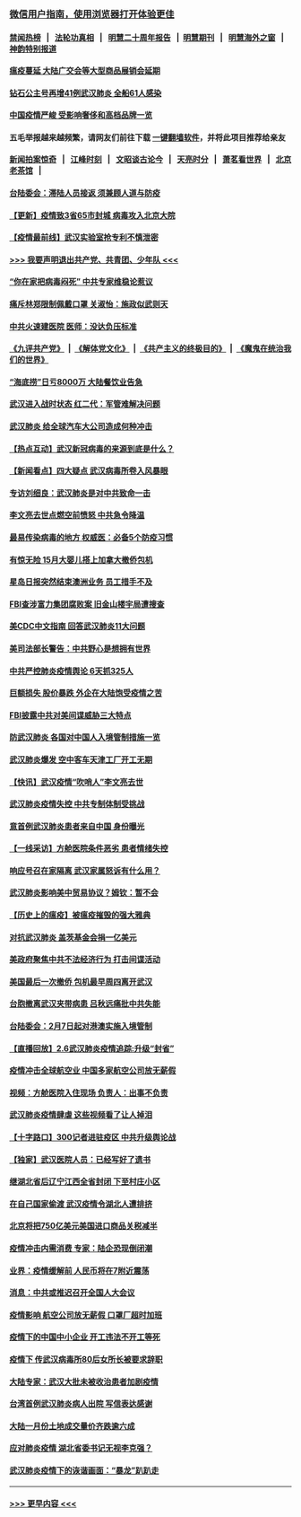 ### [微信用户指南，使用浏览器打开体验更佳](https://github.com/gfw-breaker/banned-news1/blob/master/indexes/wechat-guide.md?t=0)
#### [禁闻热榜](热点新闻.md?t=0)  &nbsp;&nbsp;|&nbsp;&nbsp; [法轮功真相](https://github.com/gfw-breaker/truth/blob/master/README.md?t=0) &nbsp;&nbsp;|&nbsp;&nbsp; [明慧二十周年报告](https://github.com/gfw-breaker/mh-reports/blob/master/README.md?t=0) &nbsp;&nbsp;|&nbsp;&nbsp;[明慧期刊](https://github.com/gfw-breaker/mh-qikan) &nbsp;&nbsp;|&nbsp;&nbsp; [明慧海外之窗](https://github.com/gfw-breaker/mh-news/blob/master/README.md?t=0) &nbsp;&nbsp;|&nbsp;&nbsp; [神韵特别报道](https://github.com/gfw-breaker/mh-news/blob/master/shenyun.md?t=0)
#### [瘟疫蔓延 大陆广交会等大型商品展销会延期](../pages/nsc413/n11850521.md?t=02071133) 
#### [钻石公主号再增41例武汉肺炎 全船61人感染](../pages/nsc413/n11850401.md?t=02071133) 
#### [中国疫情严峻 受影响奢侈和高档品牌一览](../pages/nsc413/n11850319.md?t=02071133) 
#### 五毛举报越来越频繁，请网友们前往下载 [一键翻墙软件](https://github.com/gfw-breaker/ssr-accounts)，并将此项目推荐给亲友
#### [新闻拍案惊奇](https://github.com/gfw-breaker/banned-news1/blob/master/pages/link4.md) &nbsp;&nbsp;|&nbsp;&nbsp; [江峰时刻](https://github.com/gfw-breaker/banned-news1/blob/master/pages/link4.md) &nbsp;&nbsp;|&nbsp;&nbsp; [文昭谈古论今](https://github.com/gfw-breaker/banned-news1/blob/master/pages/link4.md) &nbsp;&nbsp;|&nbsp;&nbsp; [天亮时分](https://github.com/gfw-breaker/banned-news1/blob/master/pages/link4.md) &nbsp;&nbsp;|&nbsp;&nbsp; [萧茗看世界](https://github.com/gfw-breaker/banned-news1/blob/master/pages/link4.md) &nbsp;&nbsp;|&nbsp;&nbsp; [北京老茶馆](https://github.com/gfw-breaker/banned-news1/blob/master/pages/link4.md) &nbsp;&nbsp;|&nbsp;&nbsp; 
#### [台陆委会：滞陆人员接返 须兼顾人道与防疫](../pages/nsc413/n11850414.md?t=02071133) 
#### [【更新】疫情致3省65市封城 病毒攻入北京大院](../pages/nsc413/n11801312.md?t=02071133) 
#### [【疫情最前线】武汉实验室抢专利不慎泄密](../pages/nsc413/n11850310.md?t=02071133) 
#### [>>> 我要声明退出共产党、共青团、少年队 <<<](https://github.com/begood0513/goodnews/blob/master/quit/letter.md) 
#### [“你在家把病毒闷死” 中共专家维稳论惹议](../pages/nsc413/n11850048.md?t=02071133) 
#### [痛斥林郑限制佩戴口罩 关淑怡：施政似武则天](../pages/nsc413/n11849645.md?t=02071133) 
#### [中共火速建医院 医师：没达负压标准](../pages/nsc413/n11848938.md?t=02071133) 
#### [《九评共产党》](https://github.com/begood0513/9ping.md/blob/master/README.md) &nbsp;|&nbsp; [《解体党文化》](../../../../jtdwh.md/blob/master/README.md)  &nbsp;|&nbsp; [《共产主义的终极目的》](../../../../gczydzjmd.md/blob/master/README.md) &nbsp;|&nbsp; [《魔鬼在统治我们的世界》](../../../../mgztzwmdsj.md/blob/master/README.md) 
#### [“海底捞”日亏8000万 大陆餐饮业告急](../pages/nsc413/n11850010.md?t=02071133) 
#### [武汉进入战时状态 红二代：军管难解决问题](../pages/nsc413/n11849976.md?t=02071133) 
#### [武汉肺炎 给全球汽车大公司造成何种冲击](../pages/nsc413/n11850056.md?t=02071133) 
#### [【热点互动】武汉新冠病毒的来源到底是什么？](../pages/nsc413/n11849749.md?t=02071133) 
#### [【新闻看点】四大疑点 武汉病毒所卷入风暴眼](../pages/nsc413/n11849608.md?t=02071133) 
#### [专访刘细良：武汉肺炎是对中共致命一击](../pages/nsc413/n11849934.md?t=02071133) 
#### [李文亮去世点燃空前愤怒 中共急令降温](../pages/nsc413/n11849864.md?t=02071133) 
#### [最易传染病毒的地方 权威医：必备5个防疫习惯](../pages/nsc413/n11849662.md?t=02071133) 
#### [有惊无险 15月大婴儿搭上加拿大撤侨包机](../pages/nsc413/n11849698.md?t=02071133) 
#### [星岛日报突然结束澳洲业务 员工措手不及](../pages/nsc413/n11849722.md?t=02071133) 
#### [FBI查涉富力集团腐败案 旧金山楼宇局遭搜查](../pages/nsc413/n11848419.md?t=02071133) 
#### [美CDC中文指南 回答武汉肺炎11大问题](../pages/nsc413/n11849703.md?t=02071133) 
#### [美司法部长警告：中共野心是想拥有世界](../pages/nsc413/n11849769.md?t=02071133) 
#### [中共严控肺炎疫情舆论 6天抓325人](../pages/nsc413/n11849529.md?t=02071133) 
#### [巨额损失 股价暴跌 外企在大陆饱受疫情之苦](../pages/nsc413/n11849651.md?t=02071133) 
#### [FBI披露中共对美间谍威胁三大特点](../pages/nsc413/n11849700.md?t=02071133) 
#### [防武汉肺炎 各国对中国人入境管制措施一览](../pages/nsc413/n11838726.md?t=02071133) 
#### [武汉肺炎爆发 空中客车天津工厂开工无期](../pages/nsc413/n11849634.md?t=02071133) 
#### [【快讯】武汉疫情“吹哨人”李文亮去世](../pages/nsc413/n11849459.md?t=02071133) 
#### [武汉肺炎疫情失控 中共专制体制受挑战](../pages/nsc413/n11849457.md?t=02071133) 
#### [意首例武汉肺炎患者来自中国 身份曝光](../pages/nsc413/n11849454.md?t=02071133) 
#### [【一线采访】方舱医院条件恶劣 患者情绪失控](../pages/nsc413/n11848910.md?t=02071133) 
#### [响应号召在家隔离 武汉家属怒诉有什么用？](../pages/nsc413/n11849412.md?t=02071133) 
#### [武汉肺炎影响美中贸易协议？姆钦：暂不会](../pages/nsc413/n11849497.md?t=02071133) 
#### [【历史上的瘟疫】被瘟疫摧毁的强大雅典](../pages/nsc413/n11849036.md?t=02071133) 
#### [对抗武汉肺炎 盖茨基金会捐一亿美元](../pages/nsc413/n11848953.md?t=02071133) 
#### [美政府聚焦中共不法经济行为 打击间谍活动](../pages/nsc413/n11849322.md?t=02071133) 
#### [美国最后一次撤侨 包机最早周四离开武汉](../pages/nsc413/n11849395.md?t=02071133) 
#### [台胞撤离武汉夹带病患 吕秋远痛批中共失能](../pages/nsc413/n11849153.md?t=02071133) 
#### [台陆委会：2月7日起对港澳实施入境管制](../pages/nsc413/n11848681.md?t=02071133) 
#### [【直播回放】2.6武汉肺炎疫情追踪:升级“封省”](../pages/nsc413/n11848948.md?t=02071133) 
#### [疫情冲击全球航空业 中国多家航空公司放无薪假](../pages/nsc413/n11849188.md?t=02071133) 
#### [视频：方舱医院入住现场 负责人：出事不负责](../pages/nsc413/n11845312.md?t=02071133) 
#### [武汉肺炎疫情肆虐 这些视频看了让人掉泪](../pages/nsc413/n11848904.md?t=02071133) 
#### [【十字路口】300记者进驻疫区 中共升级舆论战](../pages/nsc413/n11847578.md?t=02071133) 
#### [【独家】武汉医院人员：已经写好了遗书](../pages/nsc413/n11848942.md?t=02071133) 
#### [继湖北省后辽宁江西全省封闭 下至村庄小区](../pages/nsc413/n11848814.md?t=02071133) 
#### [在自己国家偷渡 武汉疫情令湖北人遭排挤](../pages/nsc413/n11848737.md?t=02071133) 
#### [北京将把750亿美元美国进口商品关税减半](../pages/nsc413/n11848896.md?t=02071133) 
#### [疫情冲击内需消费 专家：陆企恐现倒闭潮](../pages/nsc413/n11849265.md?t=02071133) 
#### [业界：疫情缓解前 人民币将在7附近震荡](../pages/nsc413/n11848445.md?t=02071133) 
#### [消息：中共或推迟召开全国人大会议](../pages/nsc413/n11848698.md?t=02071133) 
#### [疫情影响 航空公司放无薪假 口罩厂超时加班](../pages/nsc413/n11848173.md?t=02071133) 
#### [疫情下的中国中小企业 开工违法不开工等死](../pages/nsc413/n11848520.md?t=02071133) 
#### [疫情下 传武汉病毒所80后女所长被要求辞职](../pages/nsc413/n11842494.md?t=02071133) 
#### [大陆专家：武汉大批未被收治患者加剧疫情](../pages/nsc413/n11848163.md?t=02071133) 
#### [台湾首例武汉肺炎病人出院 写信表达感谢](../pages/nsc413/n11848408.md?t=02071133) 
#### [大陆一月份土地成交量价齐跌逾六成](../pages/nsc413/n11847770.md?t=02071133) 
#### [应对肺炎疫情 湖北省委书记无视李克强？](../pages/nsc413/n11848018.md?t=02071133) 
#### [武汉肺炎疫情下的诙谐画面：“暴龙”趴趴走](../pages/nsc413/n11848057.md?t=02071133) 

----
#### [ >>> 更早内容 <<< ](../indexes/nsc413-earlier.md)
